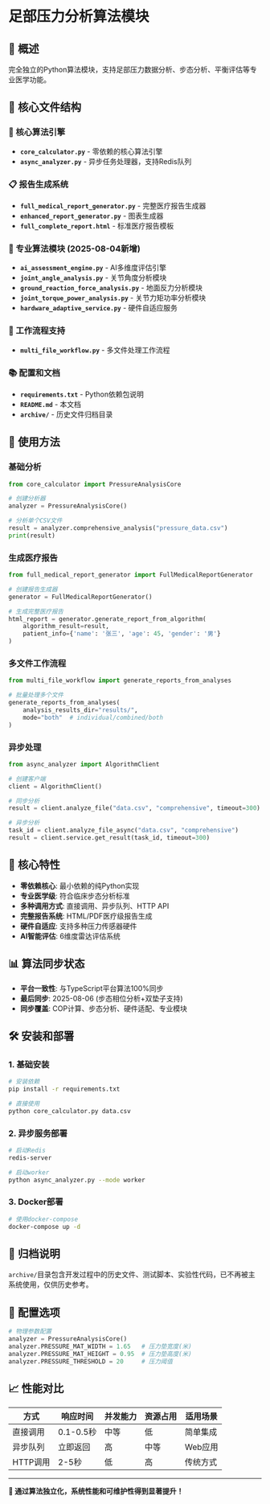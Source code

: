 # 足部压力分析算法模块

## 📝 概述
完全独立的Python算法模块，支持足部压力数据分析、步态分析、平衡评估等专业医学功能。

## 📁 核心文件结构

### 🔧 核心算法引擎
- **`core_calculator.py`** - 零依赖的核心算法引擎
- **`async_analyzer.py`** - 异步任务处理器，支持Redis队列

### 📋 报告生成系统
- **`full_medical_report_generator.py`** - 完整医疗报告生成器
- **`enhanced_report_generator.py`** - 图表生成器
- **`full_complete_report.html`** - 标准医疗报告模板

### 🧠 专业算法模块 (2025-08-04新增)
- **`ai_assessment_engine.py`** - AI多维度评估引擎
- **`joint_angle_analysis.py`** - 关节角度分析模块
- **`ground_reaction_force_analysis.py`** - 地面反力分析模块  
- **`joint_torque_power_analysis.py`** - 关节力矩功率分析模块
- **`hardware_adaptive_service.py`** - 硬件自适应服务

### 🔄 工作流程支持
- **`multi_file_workflow.py`** - 多文件处理工作流程

### 📚 配置和文档
- **`requirements.txt`** - Python依赖包说明
- **`README.md`** - 本文档
- **`archive/`** - 历史文件归档目录

## 🚀 使用方法

### 基础分析
```python
from core_calculator import PressureAnalysisCore

# 创建分析器
analyzer = PressureAnalysisCore()

# 分析单个CSV文件
result = analyzer.comprehensive_analysis("pressure_data.csv")
print(result)
```

### 生成医疗报告
```python
from full_medical_report_generator import FullMedicalReportGenerator

# 创建报告生成器
generator = FullMedicalReportGenerator()

# 生成完整医疗报告
html_report = generator.generate_report_from_algorithm(
    algorithm_result=result,
    patient_info={'name': '张三', 'age': 45, 'gender': '男'}
)
```

### 多文件工作流程
```python
from multi_file_workflow import generate_reports_from_analyses

# 批量处理多个文件
generate_reports_from_analyses(
    analysis_results_dir="results/",
    mode="both"  # individual/combined/both
)
```

### 异步处理
```python
from async_analyzer import AlgorithmClient

# 创建客户端
client = AlgorithmClient()

# 同步分析
result = client.analyze_file("data.csv", "comprehensive", timeout=300)

# 异步分析
task_id = client.analyze_file_async("data.csv", "comprehensive")
result = client.service.get_result(task_id, timeout=300)
```

## 🎯 核心特性
- **零依赖核心**: 最小依赖的纯Python实现
- **专业医学级**: 符合临床步态分析标准
- **多种调用方式**: 直接调用、异步队列、HTTP API
- **完整报告系统**: HTML/PDF医疗级报告生成
- **硬件自适应**: 支持多种压力传感器硬件
- **AI智能评估**: 6维度雷达评估系统

## 📊 算法同步状态
- **平台一致性**: 与TypeScript平台算法100%同步
- **最后同步**: 2025-08-06 (步态相位分析+双垫子支持)
- **同步覆盖**: COP计算、步态分析、硬件适配、专业模块

## 🛠 安装和部署

### 1. 基础安装
```bash
# 安装依赖
pip install -r requirements.txt

# 直接使用
python core_calculator.py data.csv
```

### 2. 异步服务部署
```bash
# 启动Redis
redis-server

# 启动worker
python async_analyzer.py --mode worker
```

### 3. Docker部署
```bash
# 使用docker-compose
docker-compose up -d
```

## 📁 归档说明
`archive/`目录包含开发过程中的历史文件、测试脚本、实验性代码，已不再被主系统使用，仅供历史参考。

## 🔧 配置选项
```python
# 物理参数配置
analyzer = PressureAnalysisCore()
analyzer.PRESSURE_MAT_WIDTH = 1.65   # 压力垫宽度(米)
analyzer.PRESSURE_MAT_HEIGHT = 0.95  # 压力垫高度(米)
analyzer.PRESSURE_THRESHOLD = 20     # 压力阈值
```

## 📈 性能对比
| 方式 | 响应时间 | 并发能力 | 资源占用 | 适用场景 |
|------|----------|----------|----------|----------|
| 直接调用 | 0.1-0.5秒 | 中等 | 低 | 简单集成 |
| 异步队列 | 立即返回 | 高 | 中等 | Web应用 |
| HTTP调用 | 2-5秒 | 低 | 高 | 传统方式 |

---

**🎉 通过算法独立化，系统性能和可维护性得到显著提升！**